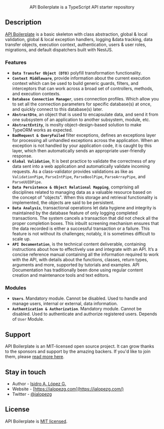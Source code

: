 <p align="center">API Boilerplate is a TypeScript API starter repository</p>

## Description

[API Boilerplate](https://github.com/ialopezg/api-boilerplate) is a basic skeleton with class abstraction, global & local validation, global & local exception handlers, logging &data tracking, data transfer objects, execution context, authentication, users & user roles, migrations, and default dispatchers built with NestJS.
### Features

- **`Data Transfer Object (DTO)`** polyfill transformation functionality.
- **`Context Middleware`**, provide information about the current execution context which can be used to build generic guards, filters, and interceptors that can work across a broad set of controllers, methods, and execution contexts.
- **`Database Connection Manager`**, uses connection profiles. Which allow you to set all the connection parameters for specific database(s) at once, and quickly connect to this database(s) later.
- **`AbstractDto`**,  an object that is used to encapsulate data, and send it from one subsystem of an application to another subsystem, module, etc.
- **`AbstractEntity`**, is moslty object-design-based solution to make TypeORM works as expected.
- **`BadRequest & QueryFailed`** filter exceptions, defines an exceptions layer for processing all unhandled exceptions across the application. When an exception is not handled by your application code, it is caught by this layer, which then automatically sends an appropriate user-friendly response.
- **`Global Validation`**, It is best practice to validate the correctness of any data sent into a web application and automatically validate incoming requests. As a class-validator provides validations as like as `ValidationPipe`, `ParseIntPipe`, `ParseBoolPipe`, `ParseArrayPipe`, and `ParseUUIDPipe`.
- **`Data Persistence & Object Relational Mapping`**, comprising all disciplines related to managing data as a valuable resource based on the concept of "objects". When this storage and retrieval functionality is implemented, the objects are said to be persistent.
- **`Data Analysis`**, transactional operations let data hygiene and integrity is maintained by the database feature of only logging completed transactions. The system cancels a transaction that did not check all the proper completion boxes. This inbuilt screening mechanism ensures that the data recorded is either a successful transaction or a failure. This feature is not without its challenges; notably, it is sometimes difficult to scale up.
- **`API Documentation`**, is the technical content deliverable, containing instructions about how to effectively use and integrate with an API. It’s a concise reference manual containing all the information required to work with the API, with details about the functions, classes, return types, arguments and more, supported by tutorials and examples. API Documentation has traditionally been done using regular content creation and maintenance tools and text editors.

### Modules

- **`Users`**. Mandatory module. Cannot be disabled. Used to handle and manage users, internal or external, data information.
- **`Authentication & Authorization`**. Mandatory module. Cannot be disabled. Used to authenticate and authorize registered users. Depends of `User` Module.

## Support

API Boilerplate is an MIT-licensed open source project. It can grow thanks to the sponsors and support by the amazing backers. If you'd like to join them, please [read more here](https://ialopezg.com/api-boilerplate).

## Stay in touch

- Author - [Isidro A. López G.](https://ialopezg.com)
- Website - [https://ialopezg.com](https://ialopezg.com/)
- Twitter - [@ialopezg](https://twitter.com/isidro.lopezg)

## License

API Boilerplate is [MIT licensed](LICENSE).
